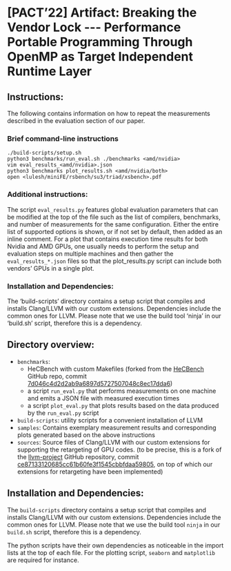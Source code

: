 # [PACT’22] Artifact: Breaking the Vendor Lock --- Performance Portable Programming Through OpenMP as Target Independent Runtime Layer

## Instructions:
The following contains information on how to repeat the measurements described in the evaluation section of our paper.
### Brief command-line instructions
```
./build-scripts/setup.sh
python3 benchmarks/run_eval.sh ./benchmarks <amd/nvidia>
vim eval_results_<amd/nvidia>.json
python3 benchmarks plot_results.sh <amd/nvidia/both>
open <lulesh/miniFE/rsbench/su3/triad/xsbench>.pdf
```

### Additional instructions:
The script `eval_results.py` features global evaluation parameters that can be modified at the top of the file such as the list of compilers, benchmarks, and number of measurements for the same configuration. Either the entire list of supported options is shown, or if not set by default, then added as an inline comment.
For a plot that contains execution time results for both Nvidia and AMD GPUs, one usually needs to perform the setup and evaluation steps on multiple machines and then gather the `eval_results_*.json` files so that the plot_results.py script can include both vendors’ GPUs in a single plot.

### Installation and Dependencies:
The ‘build-scripts’ directory contains a setup script that compiles and installs Clang/LLVM with our custom extensions. 
Dependencies include the common ones for LLVM. Please note that we use the build tool ‘ninja’ in our ‘build.sh’ script, therefore this is a dependency.

## Directory overview:
* `benchmarks`:
  * HeCBench with custom Makefiles (forked from the [HeCBench](https://github.com/zjin-lcf/HeCBench) GitHub repo, commit [7d046c4d2d2ab9a6897d5727507048c8ec17dda6](https://github.com/zjin-lcf/HeCBench/commit/7d046c4d2d2ab9a6897d5727507048c8ec17dda6))
  * a script `run_eval.py` that performs measurements on one machine and emits a JSON file with measured execution times
  * a script `plot_eval.py` that plots results based on the data produced by the `run_eval.py` script
* `build-scripts`: utility scripts for a convenient installation of LLVM
* `samples`: Contains exemplary measurement results and corresponding plots generated based on the above instructions
* `sources`: Source files of Clang/LLVM with our custom extensions for supporting the retargeting of GPU codes. 
(to be precise, this is a fork of the [llvm-project](https://github.com/llvm/llvm-project) GitHub repository, commit [ce87133120685cc61b60fe3f1545cbbfdaa59805](https://github.com/llvm/llvm-project/commit/ce87133120685cc61b60fe3f1545cbbfdaa59805), on top of which our extensions for retargeting have been implemented)

## Installation and Dependencies:
The `build-scripts` directory contains a setup script that compiles and installs Clang/LLVM with our custom extensions. Dependencies include the common ones for LLVM. Please note that we use the build tool `ninja` in our `build.sh` script, therefore this is a dependency.

The python scripts have their own dependencies as noticeable in the import lists at the top of each file. For the plotting script, `seaborn` and `matplotlib` are required for instance.

 

